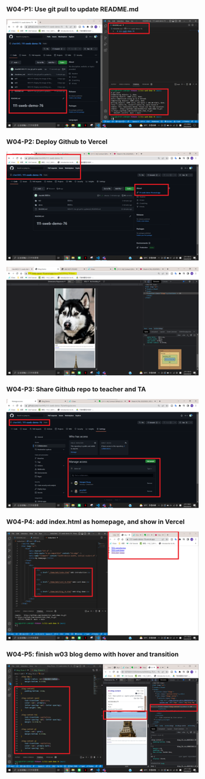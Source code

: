 ### W04-P1: Use git pull to update README.md

![](./p1.png)

### W04-P2: Deploy Github to Vercel

![](./p2.png)

![](./p2-2.png)

### W04-P3: Share Github repo to teacher and TA

![](./p3.png)

### W04-P4: add index.html as homepage, and show in Vercel

![](./p4.png)

### W04-P5: finish w03 blog demo with hover and transition

![](./p5.png)

